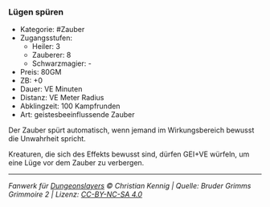 ### Lügen spüren

- Kategorie: #Zauber
- Zugangsstufen:
  - Heiler: 3
  - Zauberer: 8
  - Schwarzmagier: -
- Preis: 80GM
- ZB: +0
- Dauer: VE Minuten
- Distanz: VE Meter Radius
- Abklingzeit: 100 Kampfrunden
- Art: geistesbeeinflussende Zauber



Der Zauber spürt automatisch, wenn jemand im Wirkungsbereich bewusst die Unwahrheit spricht.

Kreaturen, die sich des Effekts bewusst sind, dürfen GEI+VE würfeln, um eine Lüge vor dem Zauber zu verbergen.

---

_Fanwerk für [Dungeonslayers](https://www.dungeonslayers.net/) © Christian Kennig | Quelle: Bruder Grimms Grimmoire 2 | Lizenz: [CC-BY-NC-SA 4.0](https://creativecommons.org/licenses/by-nc-sa/4.0/deed.de)_
